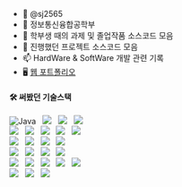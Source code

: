 - 👋 @sj2565
- 📖 정보통신융합공학부
- 🌱 학부생 때의 과제 및 졸업작품 소스코드 모음
- 💞️ 진행했던 프로젝트 소스코드 모음
- 📫 HardWare & SoftWare 개발 관련 기록
- 🖥️ [웹 포트폴리오](https://sj2565.github.io)   
#### 🛠️ 써봤던 기술스택
<img alt="Java" src ="https://img.shields.io/badge/Java-007396.svg?&style=for-the-badge&logo=Java&logoColor=white"/> &nbsp; <img src="https://img.shields.io/badge/python-%233776AB.svg?&style=for-the-badge&logo=python&logoColor=white"/> &nbsp; <img src="https://img.shields.io/badge/c-%23A8B9CC.svg?&style=for-the-badge&logo=c&logoColor=black" /> &nbsp; <img src="https://img.shields.io/badge/c++-00599C.svg?style=for-the-badge&logo=C%2B%2B&logoColor=white" /> <br>
<img src="https://img.shields.io/badge/html5-%23E34F26.svg?&style=for-the-badge&logo=html5&logoColor=white"/> &nbsp; <img src="https://img.shields.io/badge/css3-%231572B6.svg?&style=for-the-badge&logo=css3&logoColor=white"/> &nbsp; <img src="https://img.shields.io/badge/javascript-%23F7DF1E.svg?&style=for-the-badge&logo=javascript&logoColor=black"/> &nbsp;
<img src="https://img.shields.io/badge/vue.js-%234FC08D.svg?&style=for-the-badge&logo=vue.js&logoColor=white" /> &nbsp; <img src="https://img.shields.io/badge/react-%2361DAFB.svg?&style=for-the-badge&logo=react&logoColor=black" /> &nbsp; <br>
<img src="https://img.shields.io/badge/node.js-%23339933.svg?&style=for-the-badge&logo=node.js&logoColor=white" /> &nbsp; <img src="https://img.shields.io/badge/django-%23092E20.svg?&style=for-the-badge&logo=django&logoColor=white" /> &nbsp; 
<img src="https://img.shields.io/badge/spring-%236DB33F.svg?&style=for-the-badge&logo=spring&logoColor=white" /> &nbsp; <img src="https://img.shields.io/badge/keras-%23D00000.svg?&style=for-the-badge&logo=keras&logoColor=white" /> <br>
<img src="https://img.shields.io/badge/oracle-%23F80000.svg?&style=for-the-badge&logo=oracle&logoColor=white" /> &nbsp;	<img src="https://img.shields.io/badge/mysql-%234479A1.svg?&style=for-the-badge&logo=mysql&logoColor=white" /> &nbsp;
<img src="https://img.shields.io/badge/postgresql-%23336791.svg?&style=for-the-badge&logo=postgresql&logoColor=white" /> &nbsp; <img src="https://img.shields.io/badge/mongodb-%2347A248.svg?&style=for-the-badge&logo=mongodb&logoColor=white" /> <br>
<img src="https://img.shields.io/badge/visual%20studio%20code-%23007ACC.svg?&style=for-the-badge&logo=visual%20studio%20code&logoColor=white" /> &nbsp; <img src="https://img.shields.io/badge/visual%20studio-%235C2D91.svg?&style=for-the-badge&logo=visual%20studio&logoColor=white" /> &nbsp; 
<img src="https://img.shields.io/badge/eclipse%20ide-525C86?style=for-the-badge&logo=eclipse%20ide&logoColor=white"> &nbsp; <img src="https://img.shields.io/badge/PyCharm-000000?style=for-the-badge&logo=PyCharm&logoColor=green"> &nbsp; <img src="https://img.shields.io/badge/github-%23181717.svg?&style=for-the-badge&logo=github&logoColor=white" /> <br>
<img src="https://img.shields.io/badge/arduino-%2300979D.svg?&style=for-the-badge&logo=arduino&logoColor=white" /> &nbsp; <img src="https://img.shields.io/badge/raspberry%20pi-%23C51A4A.svg?&style=for-the-badge&logo=raspberry%20pi&logoColor=white" /> &nbsp; <img src="https://img.shields.io/badge/opencv-5C3EE8?style=for-the-badge&logo=opencv&logoColor=white">

